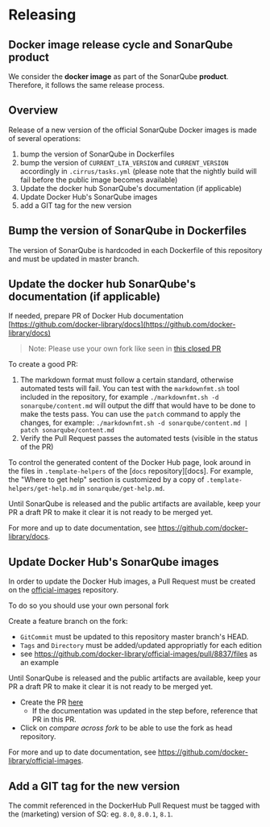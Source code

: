 # Releasing

Docker image release cycle and SonarQube product
---
We consider the **docker image** as part of the SonarQube **product**. Therefore, it follows the same release process.

Overview
--------

Release of a new version of the official SonarQube Docker images is made of several operations:

1. bump the version of SonarQube in Dockerfiles
2. bump the version of `CURRENT_LTA_VERSION` and `CURRENT_VERSION` accordingly in `.cirrus/tasks.yml` (please note that the nightly build will fail before the public image becomes available)
3. Update the docker hub SonarQube's documentation (if applicable)
4. Update Docker Hub's SonarQube images
5. add a GIT tag for the new version


Bump the version of SonarQube in Dockerfiles
-----------------------------

The version of SonarQube is hardcoded in each Dockerfile of this repository and must be updated in master branch.

Update the docker hub SonarQube's documentation (if applicable)
-------------------------------

If needed, prepare PR of Docker Hub documentation [https://github.com/docker-library/docs](https://github.com/docker-library/docs)

> Note: Please use your own fork like seen in [this closed PR](https://github.com/docker-library/docs/pull/1660)

To create a good PR:

1. The markdown format must follow a certain standard, otherwise automated tests will fail. You can test with the `markdownfmt.sh` tool included in the repository, for example `./markdownfmt.sh -d sonarqube/content.md` will output the diff that would have to be done to make the tests pass. You can use the `patch` command to apply the changes, for example: `./markdownfmt.sh -d sonarqube/content.md | patch sonarqube/content.md`
2. Verify the Pull Request passes the automated tests (visible in the status of the PR)

To control the generated content of the Docker Hub page, look around in the files in `.template-helpers` of the [`docs` repository][docs]. For example, the "Where to get help" section is customized by a copy of `.template-helpers/get-help.md` in `sonarqube/get-help.md`.

Until SonarQube is released and the public artifacts are available, keep your PR a draft PR to make it clear it is not ready to be merged yet.

For more and up to date documentation, see https://github.com/docker-library/docs.


Update Docker Hub's SonarQube images
-----------------------

In order to update the Docker Hub images, a Pull Request must be created on the [official-images](https://github.com/docker-library/official-images) repository.

To do so you should use your own personal fork

Create a feature branch on the fork:
* `GitCommit` must be updated to this repository master branch's HEAD.
* `Tags` and `Directory` must be added/updated appropriatly for each edition
* see https://github.com/docker-library/official-images/pull/8837/files as an example

Until SonarQube is released and the public artifacts are available, keep your PR a draft PR to make it clear it is not ready to be merged yet.
* Create the PR [here](https://github.com/docker-library/official-images/compare)
    * If the documentation was updated in the step before, reference that PR in this PR.
* Click on *compare across fork* to be able to use the fork as head repository.


For more and up to date documentation, see https://github.com/docker-library/official-images.


Add a GIT tag for the new version 
----------------

The commit referenced in the DockerHub Pull Request must be tagged with the (marketing) version of SQ: eg. `8.0`, `8.0.1`, `8.1`.
